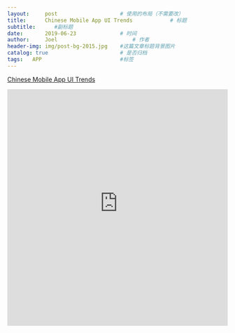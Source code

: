 ```yaml
---
layout:     post   				    # 使用的布局（不需要改）
title:      Chinese Mobile App UI Trends			# 标题
subtitle:      #副标题
date:       2019-06-23 				# 时间
author:     Joel 						# 作者
header-img: img/post-bg-2015.jpg 	#这篇文章标题背景图片
catalog: true 						# 是否归档
tags:	APP							#标签
---
```

<a href="http://dangrover.com/blog/2014/12/01/chinese-mobile-app-ui-trends.html?from=timeline&isappinstalled=0">Chinese Mobile App UI Trends</a>

<embed width="100%" height="540px" name="plugin" id="plugin" src="https://raw.githubusercontent.com/JoelPub/joelpub.github.io/master/img/blog/I.pdf" type="application/pdf" internalinstanceid="9">

